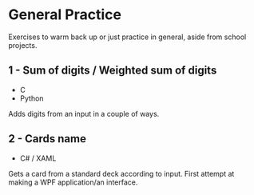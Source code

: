 # General Practice
Exercises to warm back up or just practice in general, aside from school projects.

## 1 - Sum of digits / Weighted sum of digits
- C
- Python

Adds digits from an input in a couple of ways.
## 2 - Cards name
- C# / XAML

Gets a card from a standard deck according to input. First attempt at making a WPF application/an interface.
